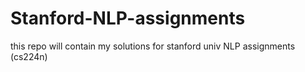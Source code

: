 # Stanford-NLP-assignments

this repo will contain my solutions for stanford univ NLP assignments (cs224n)
